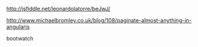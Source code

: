 http://jsfiddle.net/leonardolatorre/beJwJ/


http://www.michaelbromley.co.uk/blog/108/paginate-almost-anything-in-angularjs


bootwatch
